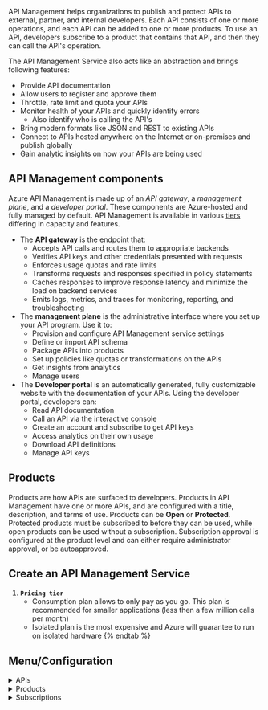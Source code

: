 API Management helps organizations to publish and protect APIs to external, partner, and internal developers. Each API consists of one or more operations, and each API can be added to one or more products. To use an API, developers subscribe to a product that contains that API, and then they can call the API's operation.

The API Management Service also acts like an abstraction and brings following features:

-   Provide API documentation
-   Allow users to register and approve them
-   Throttle, rate limit and quota your APIs
-   Monitor health of your APIs and quickly identify errors
    -   Also identify who is calling the API's
-   Bring modern formats like JSON and REST to existing APIs
-   Connect to APIs hosted anywhere on the Internet or on-premises and publish globally
-   Gain analytic insights on how your APIs are being used

## API Management components <a href="#api-management-components" id="api-management-components"></a>

Azure API Management is made up of an _API gateway_, a _management plane_, and a _developer portal_. These components are Azure-hosted and fully managed by default. API Management is available in various [tiers](https://learn.microsoft.com/en-us/azure/api-management/api-management-features) differing in capacity and features.

-   The **API gateway** is the endpoint that:
    -   Accepts API calls and routes them to appropriate backends
    -   Verifies API keys and other credentials presented with requests
    -   Enforces usage quotas and rate limits
    -   Transforms requests and responses specified in policy statements
    -   Caches responses to improve response latency and minimize the load on backend services
    -   Emits logs, metrics, and traces for monitoring, reporting, and troubleshooting
-   The **management plane** is the administrative interface where you set up your API program. Use it to:
    -   Provision and configure API Management service settings
    -   Define or import API schema
    -   Package APIs into products
    -   Set up policies like quotas or transformations on the APIs
    -   Get insights from analytics
    -   Manage users
-   The **Developer portal** is an automatically generated, fully customizable website with the documentation of your APIs. Using the developer portal, developers can:
    -   Read API documentation
    -   Call an API via the interactive console
    -   Create an account and subscribe to get API keys
    -   Access analytics on their own usage
    -   Download API definitions
    -   Manage API keys

## Products

Products are how APIs are surfaced to developers. Products in API Management have one or more APIs, and are configured with a title, description, and terms of use. Products can be **Open** or **Protected**. Protected products must be subscribed to before they can be used, while open products can be used without a subscription. Subscription approval is configured at the product level and can either require administrator approval, or be autoapproved.

## Create an API Management Service

1. **`Pricing tier`**
    - Consumption plan allows to only pay as you go. This plan is recommended for smaller applications (less then a few million calls per month)
    - Isolated plan is the most expensive and Azure will guarantee to run on isolated hardware {% endtab %}

## Menu/Configuration

<details>

<summary>APIs</summary>

Connect an external API or In-Cloud Services like Azure Functions to your API-Management Service to expose them. Azure also allows to Import OpenAPI specification to create an API within the API Management Service.

After an API is added, Azure gives and visual tool to create Inbound and Outbound policies (like IP filters, limit call rate, set http headers etc.) to controll the communication.

</details>

<details>

<summary>Products</summary>

Create a new product to give people (e.g public, or other business) access to your API.

1. **`Requires subscription`**
    - An Azure subscription is required to access API
2. **`Requires approval`**
    - Access will be approved by an Administrator
3. **`Subscription count limit`**
    - Limit access to set amount (e.g only 1000 users)

</details>

<details>

<summary>Subscriptions</summary>

Manage subscriptions. Read more about [here](secure-apis.md#subscriptions).

</details>
